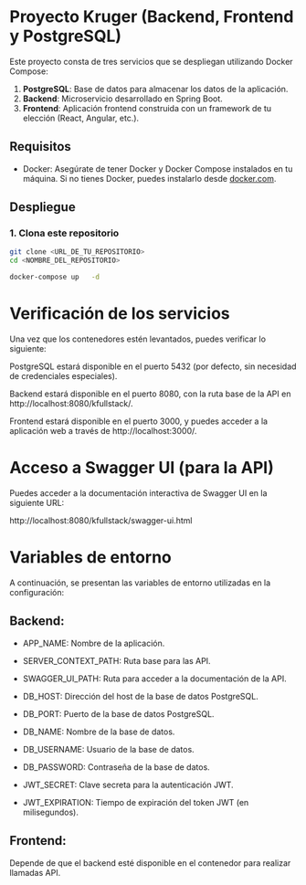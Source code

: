 # Proyecto Kruger (Backend, Frontend y PostgreSQL)

Este proyecto consta de tres servicios que se despliegan utilizando Docker Compose:  
1. **PostgreSQL**: Base de datos para almacenar los datos de la aplicación.  
2. **Backend**: Microservicio desarrollado en Spring Boot.  
3. **Frontend**: Aplicación frontend construida con un framework de tu elección (React, Angular, etc.).

## Requisitos

- Docker: Asegúrate de tener Docker y Docker Compose instalados en tu máquina. Si no tienes Docker, puedes instalarlo desde [docker.com](https://www.docker.com/get-started).

## Despliegue

### 1. Clona este repositorio

```bash
git clone <URL_DE_TU_REPOSITORIO>
cd <NOMBRE_DEL_REPOSITORIO>

docker-compose up   -d

```

# Verificación de los servicios

Una vez que los contenedores estén levantados, puedes verificar lo siguiente:

PostgreSQL estará disponible en el puerto 5432 (por defecto, sin necesidad de credenciales especiales).

Backend estará disponible en el puerto 8080, con la ruta base de la API en http://localhost:8080/kfullstack/.

Frontend estará disponible en el puerto 3000, y puedes acceder a la aplicación web a través de http://localhost:3000/.

# Acceso a Swagger UI (para la API)
Puedes acceder a la documentación interactiva de Swagger UI en la siguiente URL:

http://localhost:8080/kfullstack/swagger-ui.html

# Variables de entorno
A continuación, se presentan las variables de entorno utilizadas en la configuración:

## Backend:

- APP_NAME: Nombre de la aplicación.

- SERVER_CONTEXT_PATH: Ruta base para las API.

-  SWAGGER_UI_PATH: Ruta para acceder a la documentación de la API.

- DB_HOST: Dirección del host de la base de datos PostgreSQL.

- DB_PORT: Puerto de la base de datos PostgreSQL.

- DB_NAME: Nombre de la base de datos.

- DB_USERNAME: Usuario de la base de datos.

- DB_PASSWORD: Contraseña de la base de datos.

- JWT_SECRET: Clave secreta para la autenticación JWT.

- JWT_EXPIRATION: Tiempo de expiración del token JWT (en milisegundos).

## Frontend:

Depende de que el backend esté disponible en el contenedor para realizar llamadas API.
